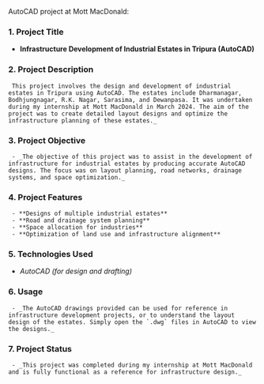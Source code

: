 
 AutoCAD project at Mott MacDonald:

### 1. **Project Title**
   - **Infrastructure Development of Industrial Estates in Tripura (AutoCAD)**

### 2. **Project Description** 
     This project involves the design and development of industrial estates in Tripura using AutoCAD. The estates include Dharmanagar, Bodhjungnagar, R.K. Nagar, Sarasima, and Dewanpasa. It was undertaken during my internship at Mott MacDonald in March 2024. The aim of the project was to create detailed layout designs and optimize the infrastructure planning of these estates._

### 3. **Project Objective**
     - _The objective of this project was to assist in the development of infrastructure for industrial estates by producing accurate AutoCAD designs. The focus was on layout planning, road networks, drainage systems, and space optimization._

### 4. **Project Features**
     - **Designs of multiple industrial estates**
     - **Road and drainage system planning**
     - **Space allocation for industries**
     - **Optimization of land use and infrastructure alignment**
  
### 5. **Technologies Used**
   - _AutoCAD (for design and drafting)_

### 6. **Usage**
     - _The AutoCAD drawings provided can be used for reference in infrastructure development projects, or to understand the layout design of the estates. Simply open the `.dwg` files in AutoCAD to view the designs._

### 7. **Project Status**
     - _This project was completed during my internship at Mott MacDonald and is fully functional as a reference for infrastructure design._


